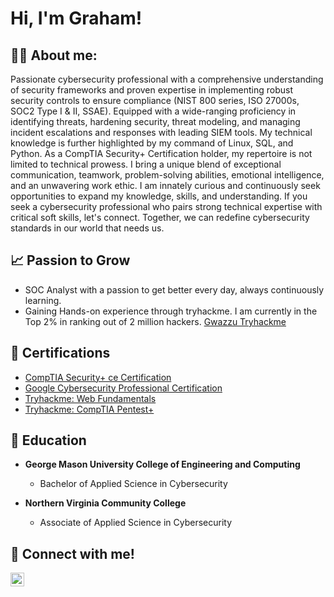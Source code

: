 <h1>Hi, I'm Graham! </h1>

<h2>👨‍💻 About me:</h2>

Passionate cybersecurity professional with a comprehensive understanding of security frameworks and proven expertise in implementing robust security controls to ensure compliance (NIST 800 series, ISO 27000s, SOC2 Type I & II, SSAE). Equipped with a wide-ranging proficiency in identifying threats, hardening security, threat modeling, and managing incident escalations and responses with leading SIEM tools. My technical knowledge is further highlighted by my command of Linux, SQL, and Python. As a CompTIA Security+ Certification holder, my repertoire is not limited to technical prowess. I bring a unique blend of exceptional communication, teamwork, problem-solving abilities, emotional intelligence, and an unwavering work ethic. I am innately curious and continuously seek opportunities to expand my knowledge, skills, and understanding. If you seek a cybersecurity professional who pairs strong technical expertise with critical soft skills, let's connect. Together, we can redefine cybersecurity standards in our world that needs us.

<h2>📈 Passion to Grow</h2> 

- SOC Analyst with a passion to get better every day, always continuously learning.
- Gaining Hands-on experience through tryhackme. I am currently in the Top 2% in ranking out of 2 million hackers. [Gwazzu Tryhackme](https://tryhackme.com/p/Gwazzu)

<h2>📜 Certifications </h2>

- [CompTIA Security+ ce Certification](https://www.credly.com/badges/c5e18d22-080f-4837-bd2e-a3730df0465f/linked_in_profile)
- [Google Cybersecurity Professional Certification](https://coursera.org/share/b2c90b5cacbc907c14e213a55ba13147)
- [Tryhackme: Web Fundamentals](https://tryhackme-certificates.s3-eu-west-1.amazonaws.com/THM-Y37HQWJSKL.png)
- [Tryhackme: CompTIA Pentest+](https://tryhackme-certificates.s3-eu-west-1.amazonaws.com/THM-EQVKYFSKOA.png)
  
<h2>📕 Education </h2>
  
- <b>George Mason University College of Engineering and Computing</b>
  - Bachelor of Applied Science in Cybersecurity
 
- <b>Northern Virginia Community College</b>
  - Associate of Applied Science in Cybersecurity
  
<h2> 🤳 Connect with me!</h2>


[<img align="left" alt="GrahamWeber | LinkedIn" width="22px" src="https://cdn.jsdelivr.net/npm/simple-icons@v3/icons/linkedin.svg" />][linkedin]



[linkedin]: https://www.linkedin.com/in/graham-weber/

<!--
**Gwazzu/Gwazzu** is a ✨ _special_ ✨ repository because its `README.md` (this file) appears on your GitHub profile.

Here are some ideas to get you started:

- 🔭 I’m currently working on ...
- 🌱 I’m currently learning ...
- 👯 I’m looking to collaborate on ...
- 🤔 I’m looking for help with ...
- 💬 Ask me about ...
- 📫 How to reach me: ...
- 😄 Pronouns: ...
- ⚡ Fun fact: ...
-->
